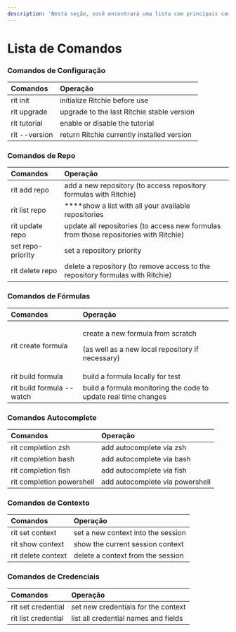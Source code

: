```yaml
---
description: 'Nesta seção, você encontrará uma lista com principais comandos do Ritchie.'
---
```


# Lista de Comandos

### Comandos de Configuração

| Comandos | Operação |
| :--- | :--- |
| rit init  | initialize Ritchie before use |
| rit upgrade | upgrade to the last Ritchie stable version |
| rit tutorial  | enable or disable the tutorial |
| rit --version | return Ritchie currently installed version |

### Comandos de Repo 

| Comandos | Operação |
| :--- | :--- |
| rit add repo | add a new repository \(to access repository formulas with Ritchie\) |
| rit list repo |  ****show a list with all your available repositories |
| rit update repo | update all repositories  \(to access new formulas from those repositories with Ritchie\) |
| set repo-priority | set a repository priority |
| rit delete repo | delete a repository \(to remove access to the repository formulas with Ritchie\) |

### Comandos de Fórmulas

<table>
  <thead>
    <tr>
      <th style="text-align:left">Comandos</th>
      <th style="text-align:left">Opera&#xE7;&#xE3;o</th>
    </tr>
  </thead>
  <tbody>
    <tr>
      <td style="text-align:left">rit create formula</td>
      <td style="text-align:left">
        <p>create a new formula from scratch</p>
        <p>(as well as a new local repository if necessary)</p>
      </td>
    </tr>
    <tr>
      <td style="text-align:left">rit build formula</td>
      <td style="text-align:left">build a formula locally for test</td>
    </tr>
    <tr>
      <td style="text-align:left">rit build formula --watch</td>
      <td style="text-align:left">build a formula monitoring the code to update real time changes</td>
    </tr>
  </tbody>
</table>

### Comandos Autocomplete

| Comandos | Operação |
| :--- | :--- |
| rit completion zsh | add autocomplete via zsh |
| rit completion bash | add autocomplete via bash |
| rit completion fish | add autocomplete via fish |
| rit completion powershell | add autocomplete via powershell |

### Comandos de Contexto

| Comandos | Operação |
| :--- | :--- |
| rit set context | set a new context into the session |
| rit show context | show the current session context |
| rit delete context | delete a context from the session |

### Comandos de Credenciais

| Comandos | Operação |
| :--- | :--- |
| rit set credential | set new credentials for the context |
| rit list credential | list all credential names and fields |

